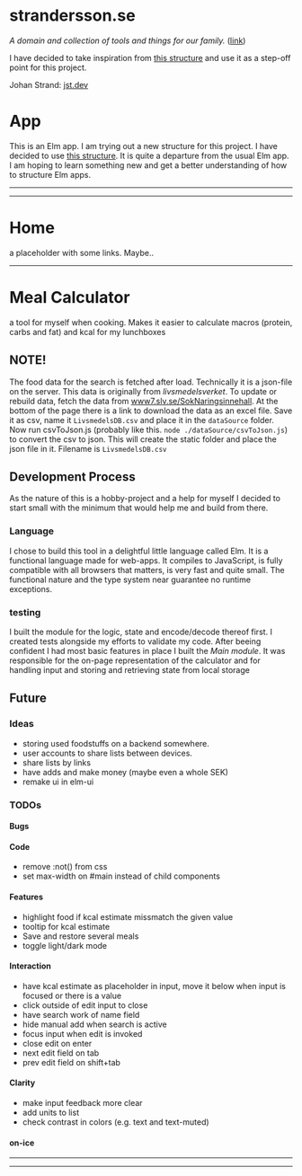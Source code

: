 # strandersson.se

_A domain and collection of tools and things for our family._ ([link](https://strandersson.se))

I have decided to take inspiration from [this structure](https://github.com/madasebrof/elm-taco-donut) and use it as a step-off point for this project.

Johan Strand: [jst.dev](https://jst.dev)

# App

This is an Elm app. I am trying out a new structure for this project. I have decided to use [this structure](https://github.com/madasebrof/elm-taco-donut). It is quite a departure from the usual Elm app. I am hoping to learn something new and get a better understanding of how to structure Elm apps.

---

---

# Home

a placeholder with some links. Maybe..

---

# Meal Calculator

a tool for myself when cooking. Makes it easier to calculate macros (protein, carbs and fat) and kcal for my lunchboxes

## NOTE!

The food data for the search is fetched after load. Technically it is a json-file on the server. This data is originally from _livsmedelsverket_. To update or rebuild data, fetch the data from [www7.slv.se/SokNaringsinnehall](https://www7.slv.se/SokNaringsinnehall). At the bottom of the page there is a link to download the data as an excel file. Save it as csv, name it `LivsmedelsDB.csv` and place it in the `dataSource` folder. Now run csvToJson.js (probably like this. `node ./dataSource/csvToJson.js`) to convert the csv to json. This will create the static folder and place the json file in it. Filename is `LivsmedelsDB.csv`


## Development Process

As the nature of this is a hobby-project and a help for myself I decided to start small with the minimum that would help me and build from there.

### Language

I chose to build this tool in a delightful little language called Elm. It is a functional language made for web-apps. It compiles to JavaScript, is fully compatible with all browsers that matters, is very fast and quite small. The functional nature and the type system near guarantee no runtime exceptions.

### testing

I built the module for the logic, state and encode/decode thereof first. I created tests alongside my efforts to validate my code. After beeing confident I had most basic features in place I built the _Main module_. It was responsible for the on-page representation of the calculator and for handling input and storing and retrieving state from local storage

## Future

### Ideas

- storing used foodstuffs on a backend somewhere.
- user accounts to share lists between devices.
- share lists by links
- have adds and make money (maybe even a whole SEK)
- remake ui in elm-ui

### TODOs

#### Bugs

#### Code
- remove :not() from css
- set max-width on #main instead of child components

#### Features

- highlight food if kcal estimate missmatch the given value
- tooltip for kcal estimate
- Save and restore several meals
- toggle light/dark mode

#### Interaction

- have kcal estimate as placeholder in input, move it below when input is focused or there is a value
- click outside of edit input to close
- have search work of name field
- hide manual add when search is active
- focus input when edit is invoked
- close edit on enter
- next edit field on tab
- prev edit field on shift+tab

#### Clarity

- make input feedback more clear
- add units to list
- check contrast in colors (e.g. text and text-muted)

#### on-ice

---

---
